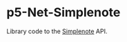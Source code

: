 p5-Net-Simplenote
=================

Library code to the [Simplenote][home] API.

[home]:http://www.simplenoteapp.com/
